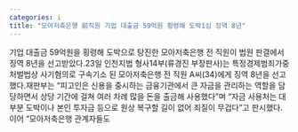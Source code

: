 ```yaml
---
categories: i
title: "모아저축은행 前직원 기업 대출금 59억원 횡령해 도박1심 징역 8년"
---
```

기업 대출금 59억원을 횡령해 도박으로 탕진한 모아저축은행 전 직원이 법원 판결에서 징역 8년을 선고받았다.23일 인천지법 형사14부(류경진 부장판사)는 특정경제범죄가중처벌법상 사기혐의로 구속기소 된 모아저축은행 전 직원 A씨(34)에게 징역 8년을 선고했다.재판부는 “피고인은 신용을 중시하는 금융기관에서 큰 자금을 관리하는 역할을 담당하면서 상당 기간에 걸쳐 여러 차례 많을 돈을 출금해 사용했다”며 “자금 사용처는 대부분 도박이나 본인 투자금 등으로 원상 복구할 길이 없어 죄질이 무겁다”고 판시했다.이어 “모아저축은행 관계자들도